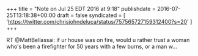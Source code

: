 +++
title = "Note on Jul 25 EDT 2016 at 9:18"
publishdate = 2016-07-25T13:18:38+00:00
draft = false
syndicated = [ 'https://twitter.com/chrisjohndeluca/status/757565727159312400?s=20' ]
+++

RT @MattBellassai: if ur house was on fire, would u rather trust a woman who's been a firefighter for 50 years with a few burns, or a man w…
